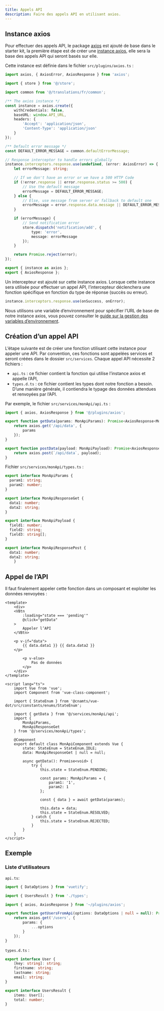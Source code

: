 ```yaml
---
title: Appels API
description: Faire des appels API en utilisant axios.
---
```


## Instance axios

Pour effectuer des appels API, le package [axios](https://axios-http.com/docs/intro) est ajouté de base dans le starter kit, la première étape est de créer une [instance axios](https://axios-http.com/docs/instance), elle sera la base des appels API qui seront basés sur elle.

Cette instance est définie dans le fichier `src/plugins/axios.ts` :

```ts
import axios, { AxiosError, AxiosResponse } from 'axios';

import { store } from '@/store';

import common from '@/translations/fr/common';

/** The axios instance */
const instance = axios.create({
	withCredentials: false,
	baseURL: window.API_URL,
	headers: {
		'Accept': 'application/json',
		'Content-Type': 'application/json'
	}
});

/** Default error message */
const DEFAULT_ERROR_MESSAGE = common.defaultErrorMessage;

// Response interceptor to handle errors globally
instance.interceptors.response.use(undefined, (error: AxiosError) => {
	let errorMessage: string;

	// If we don't have an error or we have a 500 HTTP Code
	if (!error.response || error.response.status >= 500) {
		// Use the default message
		errorMessage = DEFAULT_ERROR_MESSAGE;
	} else {
		// Else, use message from server or fallback to default one
		errorMessage = error.response.data.message || DEFAULT_ERROR_MESSAGE;
	}

	if (errorMessage) {
		// Send notification error
		store.dispatch('notification/add', {
			type: 'error',
			message: errorMessage
		});
	}

	return Promise.reject(error);
});

export { instance as axios };
export { AxiosResponse };
```

<doc-alert type="info">

Un intercepteur est ajouté sur cette instance axios. Lorsque cette instance sera utilisée pour effectuer un appel API, l’intercepteur déclenchera une fonction spécifique en fonction du type de réponse (succès ou erreur). 

```ts
instance.interceptors.response.use(onSuccess, onError);
```

</doc-alert>

<doc-alert type="info">

Nous utilisons une variable d’environnement pour spécifier l’URL de base de notre instance axios, vous pouvez consulter le [guide sur la gestion des variables d’environnement](/guides/variables-environnement).

</doc-alert>

## Création d’un appel API

L’étape suivante est de créer une fonction utilisant cette instance pour appeler une API. Par convention, ces fonctions sont appelées services et seront créées dans le dossier `src/services`. Chaque appel API nécessite 2 fichiers :
- `api.ts` : ce fichier contient la fonction qui utilise l’instance axios et appelle l’API,
- `types.d.ts` : ce fichier contient les types dont notre fonction a besoin. D’une manière générale, il contiendra le typage des données attendues et renvoyées par l’API.

Par exemple, le fichier `src/services/monApi/api.ts` :

```ts
import { axios, AxiosResponse } from '@/plugins/axios';

export function getData(params: MonApiParams): Promise<AxiosResponse<MonApiResponseGet>> {
	return axios.get('/api/data', {
		params
	});
}

export function postData(payload: MonApiPayload): Promise<AxiosResponse<MonApiResponsePost>> {
	return axios.post(`/api/data`, payload);
}
```

Fichier `src/services/monApi/types.ts` :

```ts
export interface MonApiParams {
  param1: string;
  param2: number;
}

export interface MonApiResponseGet {
  data1: number;
  data2: string;
}

export interface MonApiPayload {
  field1: number;
  field2: string;
  field3: string[];
}

export interface MonApiResponsePost {
  data1: number;
  data2: string;
	}
```

## Appel de l’API

Il faut finalement appeler cette fonction dans un composant et exploiter les données renvoyées :

```vue
<template>
	<div>
	<VBtn
		:loading="state === 'pending'"
		@click="getData"
	>
		Appeler l’API
	</VBtn>

	<p v-if="data">
		{{ data.data1 }} {{ data.data2 }}
	</p>

		<p v-else>
			Pas de données
		</p>
	</div>
</template>

<script lang="ts">
	import Vue from 'vue';
	import Component from 'vue-class-component';

	import { StateEnum } from '@cnamts/vue-dot/src/constants/enums/StateEnum';

	import { getData } from '@/services/monApi/api';
	import {
		MonApiParams,
		MonApiResponseGet
	} from '@/services/monApi/types';

	@Component
	export default class MonApiComponent extends Vue {
		state: StateEnum = StateEnum.IDLE;
		data: MonApiResponseGet | null = null;

		async getData(): Promise<void> {
			try {
				this.state = StateEnum.PENDING;
				
				const params: MonApiParams = {
					param1: '1',
					param2: 1
				};

				const { data } = await getData(params);

				this.data = data;
				this.state = StateEnum.RESOLVED;
			} catch {
				this.state = StateEnum.REJECTED;
			}
		}
	}
</script>
```

## Exemple

### Liste d’utilisateurs

<doc-example file="guides/api/usage"></doc-example>

`api.ts`: 

```ts
import { DataOptions } from 'vuetify';

import { UsersResult } from './types';

import { axios, AxiosResponse } from '~/plugins/axios';

export function getUsersFromApi(options: DataOptions | null = null): Promise<AxiosResponse<UsersResult>> {
	return axios.get('/users', {
		params: {
			...options
		}
	});
}
```

`types.d.ts` : 

```ts
export interface User {
	[key: string]: string;
	firstname: string;
	lastname: string;
	email: string;
}

export interface UsersResult {
	items: User[];
	total: number;
}
```
